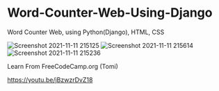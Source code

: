 # Word-Counter-Web-Using-Django
Word Counter Web, using Python(Django), HTML, CSS

![Screenshot 2021-11-11 215125](https://user-images.githubusercontent.com/85614845/141318811-33cf42b1-6311-4014-a678-5ab531239a4d.jpg)
![Screenshot 2021-11-11 215614](https://user-images.githubusercontent.com/85614845/141319478-28d7228f-2bab-45c6-b787-ce8f1597851d.jpg)
![Screenshot 2021-11-11 215236](https://user-images.githubusercontent.com/85614845/141318820-75dfc39a-6d52-4b94-b636-e75d5a83e519.jpg)

Learn From FreeCodeCamp.org (Tomi)

https://youtu.be/jBzwzrDvZ18
